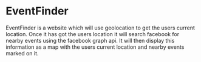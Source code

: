 EventFinder
===========

EventFinder is a website which will use geolocation to get the users current location. Once it has got the users location it will search facebook for nearby events using the facebook graph api. It will then display this information as a map with the users current location and nearby events marked on it.
